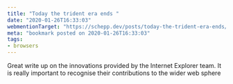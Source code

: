 ```yaml
---
title: "Today the trident era ends "
date: "2020-01-26T16:33:03"
webmentionTarget: "https://schepp.dev/posts/today-the-trident-era-ends/"
meta: "bookmark posted on 2020-01-26T16:33:03"
tags:
- browsers
---
```

Great write up on the innovations provided by the Internet Explorer team. It is really important to recognise their contributions to the wider web sphere

